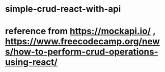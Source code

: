 # simple-crud-react-with-api
# reference from https://mockapi.io/ , https://www.freecodecamp.org/news/how-to-perform-crud-operations-using-react/